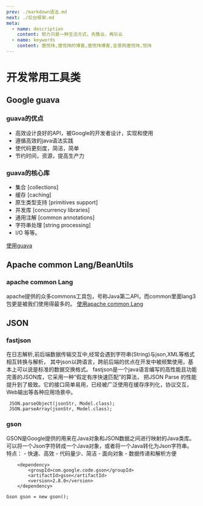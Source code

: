 ```yaml
---
prev: ./markdown语法.md
next: ./后台框架.md
meta:
  - name: description
    content: 努力只是一种生活方式，先敬业，再乐业
  - name: keywords
    content: 唐悦玮,唐悦玮的博客,唐悦玮博客,全景网唐悦玮,悦玮
---
```

# 开发常用工具类

## Google guava

### guava的优点
- 高效设计良好的API，被Google的开发者设计，实现和使用
- 遵循高效的java语法实践
- 使代码更刻度，简洁，简单
- 节约时间，资源，提高生产力
### guava的核心库
- 集合 [collections]
- 缓存 [caching]
- 原生类型支持 [primitives support]
- 并发库 [concurrency libraries]
- 通用注解 [common annotations]
- 字符串处理 [string processing]
- I/O 等等。

[使用guava](../technical/Google_guava.md)

## Apache common Lang/BeanUtils
### apache common Lang
apache提供的众多commons工具包，号称Java第二API，而common里面lang3包更是被我们使用得最多的。
[使用apache common Lang](../technical/Apache_common.md)

## JSON

### fastjson

在日志解析,前后端数据传输交互中,经常会遇到字符串(String)与json,XML等格式相互转换与解析，
其中json以跨语言，跨前后端的优点在开发中被频繁使用，基本上可以说是标准的数据交换格式。
fastjson是一个java语言编写的高性能且功能完善的JSON库，它采用一种“假定有序快速匹配”的算法，
把JSON Parse 的性能提升到了极致。它的接口简单易用，已经被广泛使用在缓存序列化，协议交互，Web输出等各种应用场景中。

```
 JSON.parseObject(jsonStr, Model.class);
 JSON.parseArray(jsonStr, Model.class);
```
### gson
GSON是Google提供的用来在Java对象和JSON数据之间进行映射的Java类库。可以将一个Json字符转成一个Java对象，或者将一个Java转化为Json字符串。
特点：
    - 快速、高效
    - 代码量少、简洁
    - 面向对象
    - 数据传递和解析方便

```
    <dependency>
        <groupId>com.google.code.gson</groupId>
        <artifactId>gson</artifactId>
        <version>2.8.0</version>
    </dependency>
```
```
Gson gson = new gson();

```

